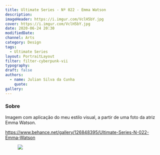 ```yaml
---
title: Ultimate Series - Nº 022 - Emma Watson
description:
imageHeader: https://i.imgur.com/VclH5bY.jpg
cover: https://i.imgur.com/VclH5bY.jpg
date: 2020-06-24 20:30
modifiedDate:
channel: Arts
category: Design
tags:
  - Ultimate Series
layout: PortraitLayout
filter: filter-cyberpunk-vii
typography:
draft: false
authors:
  - name: Julian Silva da Cunha
    quote:
gallery:
---
```


### Sobre

Imagem com aplicação do meu estilo visual, a partir de uma foto da atriz Emma Watson.

https://www.behance.net/gallery/126848395/Ultimate-Series-N-022-Emma-Watson

<figure>
<img src="https://i.imgur.com/VclH5bY.jpg" className="max-w-none mx-auto block"/>
</figure>
